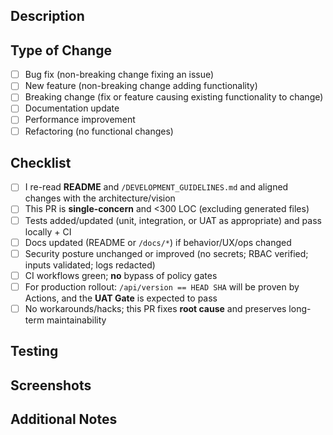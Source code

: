 ## Description
<!-- Brief description of changes -->

## Type of Change
<!-- Mark relevant option with "x" -->
- [ ] Bug fix (non-breaking change fixing an issue)
- [ ] New feature (non-breaking change adding functionality)
- [ ] Breaking change (fix or feature causing existing functionality to change)
- [ ] Documentation update
- [ ] Performance improvement
- [ ] Refactoring (no functional changes)

## Checklist
<!-- ALL items must be checked before merge -->

- [ ] I re-read **README** and `/DEVELOPMENT_GUIDELINES.md` and aligned changes with the architecture/vision
- [ ] This PR is **single-concern** and <300 LOC (excluding generated files)
- [ ] Tests added/updated (unit, integration, or UAT as appropriate) and pass locally + CI
- [ ] Docs updated (README or `/docs/*`) if behavior/UX/ops changed
- [ ] Security posture unchanged or improved (no secrets; RBAC verified; inputs validated; logs redacted)
- [ ] CI workflows green; **no** bypass of policy gates
- [ ] For production rollout: `/api/version == HEAD SHA` will be proven by Actions, and the **UAT Gate** is expected to pass
- [ ] No workarounds/hacks; this PR fixes **root cause** and preserves long-term maintainability

## Testing
<!-- Describe tests added/modified -->

## Screenshots
<!-- If applicable, add screenshots -->

## Additional Notes
<!-- Any additional context or notes for reviewers -->
